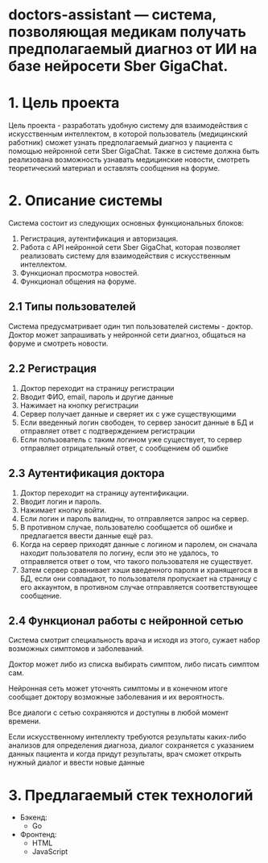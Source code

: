 # doctors-assistant — система, позволяющая медикам получать предполагаемый диагноз от ИИ на базе нейросети Sber GigaChat.

# 1. Цель проекта

Цель проекта - разработать удобную систему для взаимодействия с искусственным интеллектом, в которой пользователь (медицинский работник) сможет узнать предполагаемый диагноз у пациента с помощью нейронной сети Sber GigaChat. Также в системе должна быть реализована возможность узнавать медицинские новости, смотреть теоретический материал и оставлять сообщения на форуме.

# 2. Описание системы 

Система состоит из следующих основных функциональных блоков:

1. Регистрация, аутентификация и авторизация.
2. Работа с API нейронной сети Sber GigaChat, которая позволяет реализовать систему для взаимодействия с искусственным интеллектом.
3. Функционал просмотра новостей.
4. Функционал общения на форуме.

## 2.1 Типы пользователей

Система предусматривает один тип пользователей системы - доктор. Доктор может запрашивать у нейронной сети диагноз, общаться на форуме и смотреть новости.

## 2.2 Регистрация

1. Доктор переходит на страницу регистрации
2. Вводит ФИО, email, пароль и другие данные
3. Нажимает на кнопку регистрации
4. Сервер получает данные и сверяет их с уже существующими
5. Если введенный логин свободен, то сервер заносит данные в БД и отправляет ответ с подтверждением регистрации
6. Если пользователь с таким логином уже существует, то сервер отправляет отрицательный ответ, с сообщением об ошибке

## 2.3 Аутентификация доктора

1. Доктор переходит на страницу аутентификации.
2. Вводит логин и пароль.
3. Нажимает кнопку войти.
4. Если логин и пароль валидны, то отправляется запрос на сервер.
5. В противном случае, пользователю сообщается об ошибке и предлагается ввести данные ещё раз.
6. Когда на сервер приходят данные с логином и паролем, он сначала находит пользователя по логину, если это не удалось, то отправляется ответ о том, что такого пользователя не существует.
7. Затем сервер сравнивает хэши введенного пароля и хранящегося в БД, если они совпадают, то пользователя пропускает на страницу с его аккаунтом, в противном случае отправляется соответствующее сообщение.

## 2.4 Функционал работы с нейронной сетью

Система смотрит специальность врача и исходя из этого, сужает набор возможных симптомов и заболеваний. 

Доктор может либо из списка выбирать симптом, либо писать симптом сам. 

Нейронная сеть может уточнять симптомы и в конечном итоге сообщает доктору возможные заболевания и их вероятность. 

Все диалоги с сетью сохраняются и доступны в любой момент времени.

Если искусственному интеллекту требуются результаты каких-либо анализов для определения диагноза, диалог сохраняется с указанием данных пациента и когда придут результаты, врач сможет открыть нужный диалог и ввести новые данные

# 3. Предлагаемый стек технологий

- Бэкенд:
  - Go
- Фронтенд:
  - HTML
  - JavaScript
